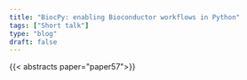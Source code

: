 ```yaml
---
title: "BiocPy: enabling Bioconductor workflows in Python"
tags: ["Short talk"]
type: "blog"
draft: false
---
```


{{< abstracts paper="paper57">}}


